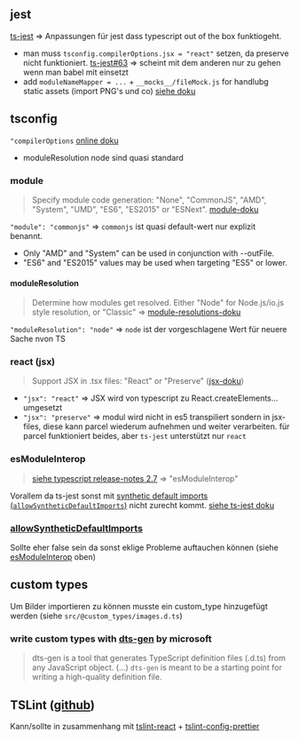## jest

[ts-jest](https://github.com/kulshekhar/ts-jest) => Anpassungen für jest dass typescript out of the box funktiogeht.

- man muss `tsconfig.compilerOptions.jsx = "react"` setzen, da preserve nicht funktioniert. [ts-jest#63](https://github.com/kulshekhar/ts-jest/issues/63) => scheint mit dem anderen nur zu gehen wenn man babel mit einsetzt
- add `moduleNameMapper = ...` + `__mocks__/fileMock.js` for handlubg static assets (import PNG's und co) [siehe doku](https://jestjs.io/docs/en/webpack.html#handling-static-assets)

## tsconfig

`"compilerOptions`
[online doku](https://www.typescriptlang.org/docs/handbook/compiler-options.html)

- moduleResolution node sind quasi standard

### module

> Specify module code generation: "None", "CommonJS", "AMD", "System", "UMD", "ES6", "ES2015" or "ESNext". [module-doku](https://www.typescriptlang.org/docs/handbook/modules.html)

`"module": "commonjs"` => `commonjs` ist quasi default-wert nur explizit benannt.

- Only "AMD" and "System" can be used in conjunction with --outFile.
- "ES6" and "ES2015" values may be used when targeting "ES5" or lower.

#### moduleResolution

> Determine how modules get resolved. Either "Node" for Node.js/io.js style resolution, or "Classic" => [module-resolutions-doku](https://www.typescriptlang.org/docs/handbook/module-resolution.html)

`"moduleResolution": "node"` => `node` ist der vorgeschlagene Wert für neuere Sache nvon TS

### react (jsx)

> Support JSX in .tsx files: "React" or "Preserve" ([jsx-doku](https://www.typescriptlang.org/docs/handbook/jsx.html))

- `"jsx": "react"` => JSX wird von typescript zu React.createElements... umgesetzt
- `"jsx": "preserve"` => modul wird nicht in es5 transpiliert sondern in jsx-files, diese kann parcel wiederum aufnehmen und weiter verarbeiten.
  für parcel funktioniert beides, aber `ts-jest` unterstützt nur `react`
  
### esModuleInterop
> [siehe typescript release-notes 2.7](https://www.typescriptlang.org/docs/handbook/release-notes/typescript-2-7.html) => "esModuleInterop"

Vorallem da ts-jest sonst mit [synthetic default imports (`allowSyntheticDefaultImports`)](https://github.com/kulshekhar/ts-jest#supports-synthetic-modules) nicht zurecht kommt. [siehe ts-jest doku](https://github.com/kulshekhar/ts-jest#supports-synthetic-modules)

### [allowSyntheticDefaultImports](https://www.typescriptlang.org/docs/handbook/compiler-options.html)
Sollte eher false sein da sonst eklige Probleme auftauchen können (siehe [esModuleInterop](#esModuleInterop) oben)

## custom types

Um Bilder importieren zu können musste ein custom_type hinzugefügt werden (siehe `src/@custom_types/images.d.ts`)

### write custom types with [dts-gen](https://github.com/Microsoft/dts-gen) by microsoft

> dts-gen is a tool that generates TypeScript definition files (.d.ts) from any JavaScript object. (...) `dts-gen` is meant to be a starting point for writing a high-quality definition file.

## TSLint ([github](https://github.com/palantir/tslint/))

Kann/sollte in zusammenhang mit [tslint-react](https://github.com/palantir/tslint-react) + [tslint-config-prettier](https://github.com/alexjoverm/tslint-config-prettier)
